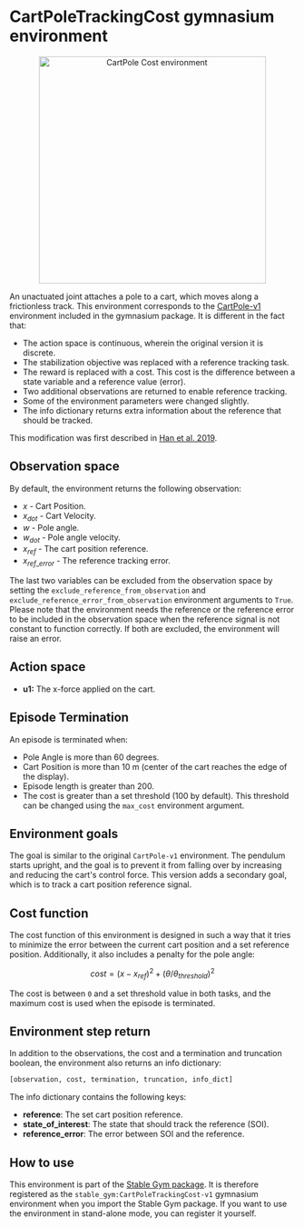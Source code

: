 # CartPoleTrackingCost gymnasium environment

<div align="center">
    <img src="https://github.com/rickstaa/stable-gym/assets/17570430/eb3d4f34-1429-4597-a51f-16aea0e7def2" alt="CartPole Cost environment" width="400px">
</div>

<!--alex ignore joint-->

An unactuated joint attaches a pole to a cart, which moves along a frictionless track. This environment corresponds to the [CartPole-v1](https://gymnasium.farama.org/environments/classic_control/cart_pole/) environment included in the gymnasium package. It is different in the fact that:

* The action space is continuous, wherein the original version it is discrete.
* The stabilization objective was replaced with a reference tracking task.
* The reward is replaced with a cost. This cost is the difference between a state variable and a reference value (error).
* Two additional observations are returned to enable reference tracking.
* Some of the environment parameters were changed slightly.
* The info dictionary returns extra information about the reference that should be tracked.

This modification was first described in [Han et al. 2019](https://arxiv.org/abs/2004.14288).

## Observation space

By default, the environment returns the following observation:

* $x$ - Cart Position.
* $x_{dot}$ - Cart Velocity.
* $w$ - Pole angle.
* $w_{dot}$ - Pole angle velocity.
* $x_{ref}$ - The cart position reference.
* $x_{ref\_error}$ - The reference tracking error.

The last two variables can be excluded from the observation space by setting the `exclude_reference_from_observation` and `exclude_reference_error_from_observation` environment arguments to `True`. Please note that the environment needs the reference or the reference error to be included in the observation space when the reference signal is not constant to function correctly. If both are excluded, the environment will raise an error.

## Action space

* **u1:** The x-force applied on the cart.

## Episode Termination

An episode is terminated when:

* Pole Angle is more than 60 degrees.
* Cart Position is more than 10 m (center of the cart reaches the edge of the
  display).
* Episode length is greater than 200.
* The cost is greater than a set threshold (100 by default). This threshold can be changed using the `max_cost` environment argument.

## Environment goals

The goal is similar to the original `CartPole-v1` environment. The pendulum starts upright, and the goal is to prevent it from falling over by increasing and reducing the cart's control force. This version adds a secondary goal, which is to track a cart position reference signal.

## Cost function

The cost function of this environment is designed in such a way that it tries to minimize the error between the current cart position and a set reference position. Additionally, it also includes a penalty for the pole angle:

$$
cost = (x - x_{ref})^2 + (\theta / \theta_{threshold})^2
$$

The cost is between `0` and a set threshold value in both tasks, and the maximum cost is used when the episode is terminated.

## Environment step return

In addition to the observations, the cost and a termination and truncation boolean, the environment also returns an info dictionary:

```python
[observation, cost, termination, truncation, info_dict]
```

The info dictionary contains the following keys:

* **reference**: The set cart position reference.
* **state\_of\_interest**: The state that should track the reference (SOI).
* **reference\_error**: The error between SOI and the reference.

## How to use

This environment is part of the [Stable Gym package](https://github.com/rickstaa/stable-gym). It is therefore registered as the `stable_gym:CartPoleTrackingCost-v1` gymnasium environment when you import the Stable Gym package. If you want to use the environment in stand-alone mode, you can register it yourself.
